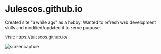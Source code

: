 # Julescos.github.io
Created site "a while ago" as a hobby. Wanted to refresh web development skills and modified/updated it to serve purpose.

Visit: https://julescos.github.io/

![screencapture](https://user-images.githubusercontent.com/126642114/222961066-78abafdb-d5bb-4041-b728-a6280d67fab5.png)
